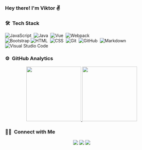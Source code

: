### Hey there! I'm Viktor ✌️

### 🛠 &nbsp;Tech Stack
![JavaScript](https://img.shields.io/badge/-JavaScript-05122A?style=flat&logo=javascript)&nbsp;
![Java](https://img.shields.io/badge/-Java-05122A?style=flat&logo=Java&logoColor=FFA518)&nbsp;
![Vue](https://img.shields.io/badge/-Vue-05122A?style=flat&logo=vue.js)&nbsp;
![Webpack](https://img.shields.io/badge/-Webpack-05122A?style=flat&logo=webpack)\
![Bootstrap](https://img.shields.io/badge/-Bootstrap-05122A?style=flat&logo=bootstrap&logoColor=563D7C)
![HTML](https://img.shields.io/badge/-HTML-05122A?style=flat&logo=HTML5)&nbsp;
![CSS](https://img.shields.io/badge/-CSS-05122A?style=flat&logo=CSS3&logoColor=1572B6)&nbsp;
![Git](https://img.shields.io/badge/-Git-05122A?style=flat&logo=git)&nbsp;
![GitHub](https://img.shields.io/badge/-GitHub-05122A?style=flat&logo=github)&nbsp;
![Markdown](https://img.shields.io/badge/-Markdown-05122A?style=flat&logo=markdown)\
![Visual Studio Code](https://img.shields.io/badge/-Visual%20Studio%20Code-05122A?style=flat&logo=visual-studio-code&logoColor=007ACC)&nbsp;

### ⚙️ &nbsp;GitHub Analytics

<p align="center">
<a href="https://github.com/salveffy">
  <img height="180em" src="https://github-readme-stats-eight-theta.vercel.app/api?username=salveffy&show_icons=true&theme=nord&include_all_commits=true&count_private=true"/>
  <img height="180em" src="https://github-readme-stats-eight-theta.vercel.app/api/top-langs/?username=salveffy&layout=compact&langs_count=8&theme=nord"/>
</a>
</p>

### 🤝🏻 &nbsp;Connect with Me
<p align="center">
<a href="https://t.me/salveffy"><img src="https://img.shields.io/badge/-salveffy-0077B5?style=flat&logo=telegram&logoColor=white"/></a>
<a href="https://www.linkedin.com/in/viktor-sudarinen-02021b214/"><img src="https://img.shields.io/badge/-Viktor%20Sudarinen-0077B5?style=flat&logo=Linkedin&logoColor=white"/></a>
<a href="mailto:salveffy@gmail.com"><img src="https://img.shields.io/badge/-salveffy@gmail.com-D14836?style=flat&logo=Gmail&logoColor=white"/></a>
</p>
